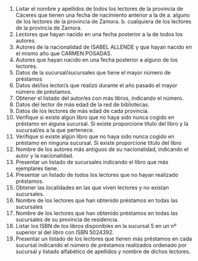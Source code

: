 1. Listar el nombre y apellidos de todos los lectores de la provincia de Cáceres que
tienen una fecha de nacimiento anterior a la de
a. alguno de los lectores de la provincia de Zamora.
b. cualquiera de los lectores de la provincia de Zamora.
2. Lectores que hayan nacido en una fecha posterior a la de todos los autores.
3. Autores de la nacionalidad de ISABEL ALLENDE y que hayan nacido en el mismo
año que CARMEN POSADAS.
4. Autores que hayan nacido en una fecha posterior a alguno de los lectores.
5. Datos de la sucursal/sucursales que tiene el mayor número de préstamos
6. Datos del/los lector/s que realizó durante el año pasado el mayor número de
préstamos.
7. Obtener el listado del autor/es con más libros, indicando el número.
8. Datos del lector de más edad de la red de bibliotecas.
9. Datos de los lectores de más edad de cada provincia.
10. Verifique si existe algún libro que no haya sido nunca cogido en préstamo en alguna
sucursal. Si existe proporcione título del libro y la sucursal/es a la que pertenece.
11. Verifique si existe algún libro que no haya sido nunca cogido en préstamo en
ninguna sucursal. Si existe proporcione título del libro
12. Nombre de los autores más antiguos de su nacionalidad, indicando el autor y la
nacionalidad.
13. Presentar un listado de sucursales indicando el libro que más ejemplares tiene.
14. Presentar un listado de todos los lectores que no hayan realizado préstamos.
15. Obtener las localidades en las que viven lectores y no existan sucursales.
16. Nombre de los lectores que han obtenido préstamos en todas las sucursales
17. Nombre de los lectores que han obtenido préstamos en todas las sucursales de su
provincia de residencia.
18. Listar los ISBN de los libros disponibles en la sucursal 5 en un nº superior al del
libro con ISBN 5024392.
19. Presentar un listado de los lectores que tienen más préstamos en cada sucursal
indicando el número de préstamos realizados ordenado por sucursal y listado
alfabético de apellidos y nombre de dichos lectores.
